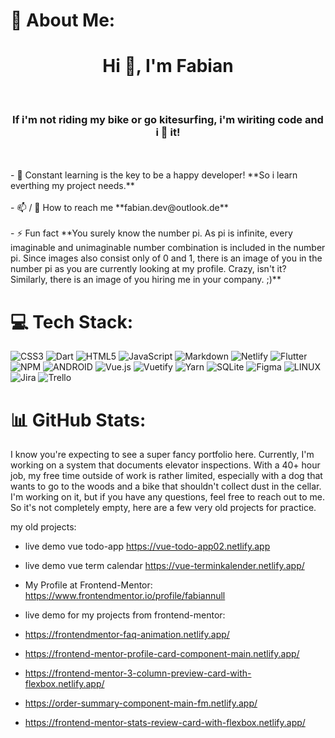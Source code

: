 # 💫 About Me:
<h1 align="center">Hi 👋, I'm Fabian</h1><br><h3 align="center">If i'm not riding my bike or go kitesurfing, i'm wiriting code and i 💓 it!</h3><br><br>- 🌱 Constant learning is the key to be a happy developer! **So i learn everthing my project needs.**<br><br>- 📫 / 💬 How to reach me **fabian.dev@outlook.de** <br><br>- ⚡ Fun fact **You surely know the number pi. As pi is infinite, every imaginable and unimaginable number combination is included in the number pi. Since images also consist only of 0 and 1, there is an image of you in the number pi as you are currently looking at my profile. Crazy, isn't it? Similarly, there is an image of you hiring me in your company. ;)**


# 💻 Tech Stack:
![CSS3](https://img.shields.io/badge/css3-%231572B6.svg?style=for-the-badge&logo=css3&logoColor=white) ![Dart](https://img.shields.io/badge/dart-%230175C2.svg?style=for-the-badge&logo=dart&logoColor=white) ![HTML5](https://img.shields.io/badge/html5-%23E34F26.svg?style=for-the-badge&logo=html5&logoColor=white) ![JavaScript](https://img.shields.io/badge/javascript-%23323330.svg?style=for-the-badge&logo=javascript&logoColor=%23F7DF1E) ![Markdown](https://img.shields.io/badge/markdown-%23000000.svg?style=for-the-badge&logo=markdown&logoColor=white) ![Netlify](https://img.shields.io/badge/netlify-%23000000.svg?style=for-the-badge&logo=netlify&logoColor=#00C7B7) ![Flutter](https://img.shields.io/badge/Flutter-%2302569B.svg?style=for-the-badge&logo=Flutter&logoColor=white) ![NPM](https://img.shields.io/badge/NPM-%23000000.svg?style=for-the-badge&logo=npm&logoColor=white) ![ANDROID](https://img.shields.io/badge/android-%2320232a.svg?style=for-the-badge&logo=android&logoColor=%a4c639) ![Vue.js](https://img.shields.io/badge/vuejs-%2335495e.svg?style=for-the-badge&logo=vuedotjs&logoColor=%234FC08D) ![Vuetify](https://img.shields.io/badge/Vuetify-1867C0?style=for-the-badge&logo=vuetify&logoColor=AEDDFF) ![Yarn](https://img.shields.io/badge/yarn-%232C8EBB.svg?style=for-the-badge&logo=yarn&logoColor=white) ![SQLite](https://img.shields.io/badge/sqlite-%2307405e.svg?style=for-the-badge&logo=sqlite&logoColor=white) 	![Figma](https://img.shields.io/badge/figma-%23F24E1E.svg?style=for-the-badge&logo=figma&logoColor=white) ![LINUX](https://img.shields.io/badge/Linux-FCC624?style=for-the-badge&logo=linux&logoColor=black) ![Jira](https://img.shields.io/badge/jira-%230A0FFF.svg?style=for-the-badge&logo=jira&logoColor=white) ![Trello](https://img.shields.io/badge/Trello-%23026AA7.svg?style=for-the-badge&logo=Trello&logoColor=white)

# 📊 GitHub Stats:

I know you're expecting to see a super fancy portfolio here. Currently, I'm working on a system that documents elevator inspections. With a 40+ hour job, my free time outside of work is rather limited, especially with a dog that wants to go to the woods and a bike that shouldn't collect dust in the cellar. I'm working on it, but if you have any questions, feel free to reach out to me. So it's not completely empty, here are a few very old projects for practice.

my old projects:

- live demo vue todo-app https://vue-todo-app02.netlify.app
- live demo vue term calendar https://vue-terminkalender.netlify.app/

- My Profile at Frontend-Mentor: https://www.frontendmentor.io/profile/fabiannull
- live demo for my projects from frontend-mentor:
- https://frontendmentor-faq-animation.netlify.app/
- https://frontend-mentor-profile-card-component-main.netlify.app/
- https://frontend-mentor-3-column-preview-card-with-flexbox.netlify.app/
- https://order-summary-component-main-fm.netlify.app/
- https://frontend-mentor-stats-review-card-with-flexbox.netlify.app/
